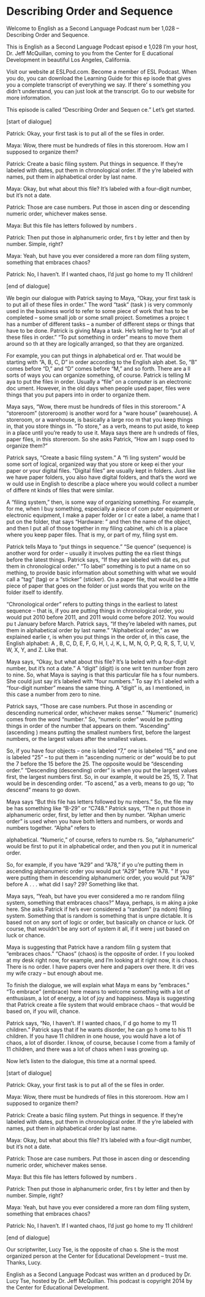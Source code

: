 # Describing Order and Sequence

Welcome to English as a Second Language Podcast num ber 1,028 – Describing Order and Sequence.

This is English as a Second Language Podcast episod e 1,028 I’m your host, Dr. Jeff McQuillan, coming to you from the Center for E ducational Development in beautiful Los Angeles, California.

Visit our website at ESLPod.com. Become a member of  ESL Podcast. When you do, you can download the Learning Guide for this ep isode that gives you a complete transcript of everything we say. If there’ s something you didn’t understand, you can just look at the transcript. Go  to our website for more information.

This episode is called “Describing Order and Sequen ce.” Let’s get started.

[start of dialogue]

Patrick: Okay, your first task is to put all of the se files in order.

Maya: Wow, there must be hundreds of files in this storeroom. How am I supposed to organize them?

Patrick: Create a basic filing system. Put things in sequence. If they’re labeled with dates, put them in chronological order. If the y’re labeled with names, put them in alphabetical order by last name.

Maya: Okay, but what about this file? It’s labeled with a four-digit number, but it’s not a date.

Patrick: Those are case numbers. Put those in ascen ding or descending numeric order, whichever makes sense.

Maya: But this file has letters followed by numbers .

Patrick: Then put those in alphanumeric order, firs t by letter and then by number. Simple, right?

Maya: Yeah, but have you ever considered a more ran dom filing system, something that embraces chaos?

Patrick: No, I haven’t. If I wanted chaos, I’d just  go home to my 11 children!

[end of dialogue]

We begin our dialogue with Patrick saying to Maya, “Okay, your first task is to put all of these files in order.” The word “task” (task ) is very commonly used in the business world to refer to some piece of work that has to be completed – some small job or some small project. Sometimes a projec t has a number of different tasks – a number of different steps or things that have to be done. Patrick is giving Maya a task. He’s telling her to “put all of  these files in order.” “To put something in order” means to move them around so th at they are logically arranged, so that they are organized.

For example, you can put things in alphabetical ord er. That would be starting with “A, B, C, D” in order according to the English alph abet. So, “B” comes before “D,” and “D” comes before “M,” and so forth. There are a ll sorts of ways you can organize something, of course. Patrick is telling M aya to put the files in order. Usually a “file” on a computer is an electronic doc ument. However, in the old days when people used paper, files were things that  you put papers into in order to organize them.

Maya says, “Wow, there must be hundreds of files in  this storeroom.” A “storeroom” (storeroom) is another word for a “ware house” (warehouse). A storeroom, or a warehouse, is basically a large roo m that you keep things in, that you store things in. “To store,” as a verb, means to put aside, to keep in a place until you’re ready to use it. Maya says there are h undreds of files, paper files, in this storeroom. So she asks Patrick, “How am I supp osed to organize them?”

Patrick says, “Create a basic filing system.” A “fi ling system” would be some sort of logical, organized way that you store or keep ei ther your paper or your digital files. “Digital files” are usually kept in folders.  Just like we have paper folders, you also have digital folders, and that’s the word we w ould use in English to describe a place where you would collect a number of differe nt kinds of files that were similar.

A “filing system,” then, is some way of organizing something. For example, for me, when I buy something, especially a piece of com puter equipment or electronic equipment, I make a paper folder or I cr eate a label, a name that I put on the folder, that says “Hardware: ” and then the name of the object, and then I put all of those together in my filing cabinet, whi ch is a place where you keep paper files. That is my, or part of my, filing syst em.

Patrick tells Maya to “put things in sequence.” “Se quence” (sequence) is another word for order – usually it involves putting the ea rliest things before the latest things. Patrick says, “If they are labeled with dat es, put them in chronological order.” “To label” something is to put a name on so mething, to provide basic information about something with what we would call  a “tag” (tag) or a “sticker” (sticker). On a paper file, that would be a little piece of paper that goes on the folder or just words that you write on the folder itself to identify.

“Chronological order” refers to putting things in the earliest to latest sequence – that is, if you are putting things in chronological  order, you would put 2010 before 2011, and 2011 would come before 2012. You would pu t January before March. Patrick says, “If they’re labeled with names, put them in alphabetical order by last name.” “Alphabetical order,” as we explained earlie r, is when you put things in the order of, in this case, the English alphabet: A , B, C, D, E, F, G, H, I, J, K, L, M, N, O, P, Q, R, S, T, U, V, W, X, Y, and Z. Like that.

Maya says, “Okay, but what about this file? It’s la beled with a four-digit number, but it’s not a date.” A “digit” (digit) is one writ ten number from zero to nine. So, what Maya is saying is that this particular file ha s four numbers. She could just say it’s labeled with “four numbers.” To say it’s l abeled with a “four-digit number” means the same thing. A “digit” is, as I mentioned,  in this case a number from zero to nine.

Patrick says, “Those are case numbers. Put those in  ascending or descending numerical order, whichever makes sense.” “Numeric” (numeric) comes from the word “number.” So, “numeric order” would be putting  things in order of the number that appears on them. “Ascending” (ascending ) means putting the smallest numbers first, before the largest numbers,  or the largest values after the smallest values.

So, if you have four objects – one is labeled “7,” one is labeled “15,” and one is labeled “25” – to put them in “ascending numeric or der” would be to put the 7 before the 15 before the 25. The opposite would be “descending order.” “Descending (descending) order” is when you put the  largest values first, the largest numbers first. So, in our example, it would  be 25, 15, 7. That would be in descending order. “To ascend,” as a verb, means to go up; “to descend” means to go down.

Maya says “But this file has letters followed by nu mbers.” So, the file may be has something like “B-29” or “C748.” Patrick says, “The n put those in alphanumeric order, first, by letter and then by number. “Alphan umeric order” is used when you have both letters and numbers, or words and numbers  together. “Alpha” refers to

alphabetical. “Numeric,” of course, refers to numbe rs. So, “alphanumeric” would be first to put it in alphabetical order, and then you put it in numerical order.

So, for example, if you have “A29” and “A78,” if yo u’re putting them in ascending alphanumeric order you would put “A29” before “A78. ” If you were putting them in descending alphanumeric order, you would put “A78” before A . . . what did I say? 29? Something like that.

Maya says, “Yeah, but have you ever considered a mo re random filing system, something that embraces chaos?” Maya, perhaps, is m aking a joke here. She asks Patrick if he’s ever considered a “random” (ra ndom) filing system. Something that is random is something that is unpre dictable. It is based not on any sort of logic or order, but basically on chance  or luck. Of course, that wouldn’t be any sort of system it all, if it were j ust based on luck or chance.

Maya is suggesting that Patrick have a random filin g system that “embraces chaos.” “Chaos” (chaos) is the opposite of order. I f you looked at my desk right now, for example, and I’m looking at it right now, it is chaos. There is no order. I have papers over here and papers over there. It dri ves my wife crazy – but enough about me.

To finish the dialogue, we will explain what Maya m eans by “embraces.” “To embrace” (embrace) here means to welcome something with a lot of enthusiasm, a lot of energy, a lot of joy and happiness. Maya is suggesting that Patrick create a file system that would embrace chaos – that would  be based on, if you will, chance.

Patrick says, “No, I haven’t. If I wanted chaos, I’ d go home to my 11 children.” Patrick says that if he wants disorder, he can go h ome to his 11 children. If you have 11 children in one house, you would have a lot  of chaos, a lot of disorder. I know, of course, because I come from a family of 11  children, and there was a lot of chaos when I was growing up.

Now let’s listen to the dialogue, this time at a normal speed.

[start of dialogue]

Patrick: Okay, your first task is to put all of the se files in order.

Maya: Wow, there must be hundreds of files in this storeroom. How am I supposed to organize them?

Patrick: Create a basic filing system. Put things in sequence. If they’re labeled with dates, put them in chronological order. If the y’re labeled with names, put them in alphabetical order by last name.

Maya: Okay, but what about this file? It’s labeled with a four-digit number, but it’s not a date.

Patrick: Those are case numbers. Put those in ascen ding or descending numeric order, whichever makes sense.

Maya: But this file has letters followed by numbers .

Patrick: Then put those in alphanumeric order, firs t by letter and then by number. Simple, right?

Maya: Yeah, but have you ever considered a more ran dom filing system, something that embraces chaos?

Patrick: No, I haven’t. If I wanted chaos, I’d just  go home to my 11 children!

[end of dialogue]

Our scriptwriter, Lucy Tse, is the opposite of chao s. She is the most organized person at the Center for Educational Development – trust me. Thanks, Lucy.



English as a Second Language Podcast was written an d produced by Dr. Lucy Tse, hosted by Dr. Jeff McQuillan. This podcast is copyright 2014 by the Center for Educational Development.

